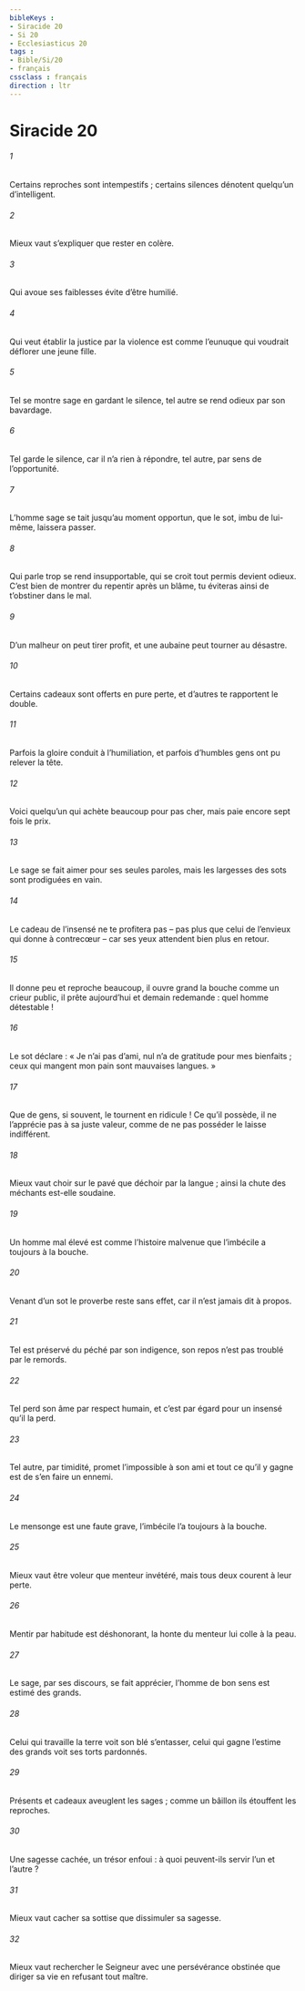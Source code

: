```yaml
---
bibleKeys : 
- Siracide 20
- Si 20
- Ecclesiasticus 20
tags : 
- Bible/Si/20
- français
cssclass : français
direction : ltr
---
```


# Siracide 20

###### 1
Certains reproches sont intempestifs ;
certains silences dénotent quelqu’un d’intelligent.
###### 2
Mieux vaut s’expliquer que rester en colère.
###### 3
Qui avoue ses faiblesses évite d’être humilié.
###### 4
Qui veut établir la justice par la violence
est comme l’eunuque qui voudrait déflorer une jeune fille.
###### 5
Tel se montre sage en gardant le silence,
tel autre se rend odieux par son bavardage.
###### 6
Tel garde le silence, car il n’a rien à répondre,
tel autre, par sens de l’opportunité.
###### 7
L’homme sage se tait jusqu’au moment opportun,
que le sot, imbu de lui-même, laissera passer.
###### 8
Qui parle trop se rend insupportable,
qui se croit tout permis devient odieux.
C’est bien de montrer du repentir après un blâme,
tu éviteras ainsi de t’obstiner dans le mal.
###### 9
D’un malheur on peut tirer profit,
et une aubaine peut tourner au désastre.
###### 10
Certains cadeaux sont offerts en pure perte,
et d’autres te rapportent le double.
###### 11
Parfois la gloire conduit à l’humiliation,
et parfois d’humbles gens ont pu relever la tête.
###### 12
Voici quelqu’un qui achète beaucoup pour pas cher,
mais paie encore sept fois le prix.
###### 13
Le sage se fait aimer pour ses seules paroles,
mais les largesses des sots sont prodiguées en vain.
###### 14
Le cadeau de l’insensé ne te profitera pas
– pas plus que celui de l’envieux qui donne à contrecœur –
car ses yeux attendent bien plus en retour.
###### 15
Il donne peu et reproche beaucoup,
il ouvre grand la bouche comme un crieur public,
il prête aujourd’hui et demain redemande :
quel homme détestable !
###### 16
Le sot déclare : « Je n’ai pas d’ami,
nul n’a de gratitude pour mes bienfaits ;
ceux qui mangent mon pain sont mauvaises langues. »
###### 17
Que de gens, si souvent, le tournent en ridicule !
Ce qu’il possède, il ne l’apprécie pas à sa juste valeur,
comme de ne pas posséder le laisse indifférent.
###### 18
Mieux vaut choir sur le pavé que déchoir par la langue ;
ainsi la chute des méchants est-elle soudaine.
###### 19
Un homme mal élevé est comme l’histoire malvenue
que l’imbécile a toujours à la bouche.
###### 20
Venant d’un sot le proverbe reste sans effet,
car il n’est jamais dit à propos.
###### 21
Tel est préservé du péché par son indigence,
son repos n’est pas troublé par le remords.
###### 22
Tel perd son âme par respect humain,
et c’est par égard pour un insensé qu’il la perd.
###### 23
Tel autre, par timidité, promet l’impossible à son ami
et tout ce qu’il y gagne est de s’en faire un ennemi.
###### 24
Le mensonge est une faute grave,
l’imbécile l’a toujours à la bouche.
###### 25
Mieux vaut être voleur que menteur invétéré,
mais tous deux courent à leur perte.
###### 26
Mentir par habitude est déshonorant,
la honte du menteur lui colle à la peau.
###### 27
Le sage, par ses discours, se fait apprécier,
l’homme de bon sens est estimé des grands.
###### 28
Celui qui travaille la terre voit son blé s’entasser,
celui qui gagne l’estime des grands voit ses torts pardonnés.
###### 29
Présents et cadeaux aveuglent les sages ;
comme un bâillon ils étouffent les reproches.
###### 30
Une sagesse cachée, un trésor enfoui :
à quoi peuvent-ils servir l’un et l’autre ?
###### 31
Mieux vaut cacher sa sottise
que dissimuler sa sagesse.
###### 32
Mieux vaut rechercher le Seigneur avec une persévérance obstinée
que diriger sa vie en refusant tout maître.
